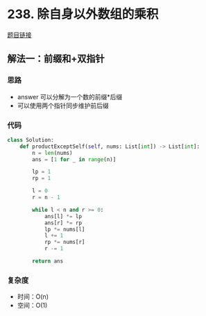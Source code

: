 # 238. 除自身以外数组的乘积

[题目链接](https://leetcode.cn/problems/product-of-array-except-self/description/)

## 解法一：前缀和+双指针

### 思路

- answer 可以分解为一个数的前缀*后缀
- 可以使用两个指针同步维护前后缀

### 代码

```py
class Solution:
    def productExceptSelf(self, nums: List[int]) -> List[int]:
        n = len(nums)
        ans = [1 for _ in range(n)]

        lp = 1
        rp = 1

        l = 0
        r = n - 1

        while l < n and r >= 0:
            ans[l] *= lp
            ans[r] *= rp
            lp *= nums[l]
            l += 1
            rp *= nums[r]
            r -= 1

        return ans
```

### 复杂度

- 时间：O(n)
- 空间：O(1)
